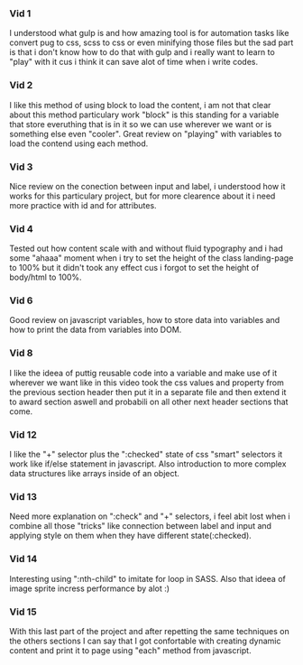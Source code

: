 ### Vid 1

I understood what gulp is and how amazing tool is for automation tasks like convert pug to css, scss to css or even minifying those files but the sad part is that i don't know how to do that with gulp and i really want to learn to "play" with it cus i think it can save alot of time when i write codes.

### Vid 2

I like this method of using block to load the content, i am not that clear about this method particulary work "block" is this standing for a variable that store everuthing that is in it so we can use wherever we want or is something else even "cooler".
Great review on "playing" with variables to load the contend using each method.

### Vid 3

Nice review on the conection between input and label, i understood how it works for this particulary project, but for more clearence about it i need more practice with id and for attributes.

### Vid 4

Tested out how content scale with and without fluid typography and i had some "ahaaa" moment when i try to set the height of the class landing-page to 100% but it didn't took any effect cus i forgot to set the height of body/html to 100%.

### Vid 6

Good review on javascript variables, how to store data into variables and how to print the data from variables into DOM.

### Vid 8

I like the ideea of puttig reusable code into a variable and make use of it wherever we want like in this video took the css values and property from the previous section header then put it in a separate file and then extend it to award section aswell and probabili on all other next header sections that come.

### Vid 12

I like the "+" selector plus the ":checked" state of css "smart" selectors it work like if/else statement in javascript. Also introduction to more complex data structures like arrays inside of an object.

### Vid 13

Need more explanation on ":check" and "+" selectors, i feel abit lost when i combine all those "tricks" like connection between label and input and applying style on them when they have different state(:checked).

### Vid 14

Interesting using ":nth-child" to imitate for loop in SASS. Also that ideea of image sprite incress performance by alot :)

### Vid 15

With this last part of the project and after repetting the same techniques on the others sections I can say that I got confortable with creating dynamic content and print it to page using "each" method from javascript.